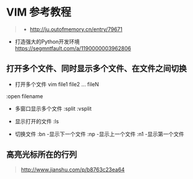 # VIM 参考教程
> * http://ju.outofmemory.cn/entry/79671 
* 打造强大的Python开发环境 https://segmntfault.com/a/1190000003962806

## 打开多个文件、同时显示多个文件、在文件之间切换
* 打开多个文件
 vim file1 file2 ... fileN

 :open filename

* 多窗口显示多个文件
:split 
:vsplit

* 显示打开的文件
:ls

* 切换文件
:bn -显示下一个文件
:np -显示上一个文件
:n1 -显示第一个文件

## 高亮光标所在的行列
> http://www.jianshu.com/p/b8763c23ea64



